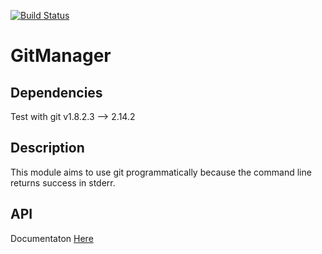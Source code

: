[![Build Status](https://travis-ci.org/istex/GitManager.svg?branch=master)](https://travis-ci.org/istex/GitManager)

# GitManager

## Dependencies
Test with git v1.8.2.3 --> 2.14.2

## Description
This module aims to use git programmatically because the command line returns success in stderr.

## API
Documentaton [Here](https://istex.github.io/GitManager/) 